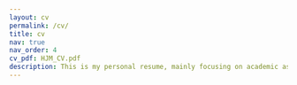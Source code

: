 ```yaml
---
layout: cv
permalink: /cv/
title: cv
nav: true
nav_order: 4
cv_pdf: HJM_CV.pdf
description: This is my personal resume, mainly focusing on academic aspects.
---
```

